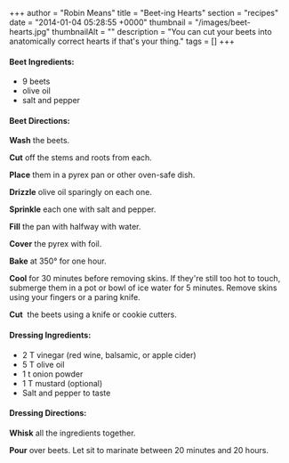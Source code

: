 +++
author = "Robin Means"
title = "Beet-ing Hearts"
section = "recipes"
date = "2014-01-04 05:28:55 +0000"
thumbnail = "/images/beet-hearts.jpg"
thumbnailAlt = ""
description = "You can cut your beets into anatomically correct hearts if that's your thing."
tags = []
+++

#### Beet Ingredients:

- 9 beets
- olive oil
- salt and pepper

#### Beet Directions:

**Wash** the beets.

**Cut** off the stems and roots from each.

**Place** them in a pyrex pan or other oven-safe dish.

**Drizzle** olive oil sparingly on each one.

**Sprinkle** each one with&nbsp;salt and pepper.

**Fill** the pan with halfway with water.

**Cover** the pyrex with foil.

**Bake** at 350° for one hour.

**Cool** for 30 minutes before removing skins. If they're still too hot to touch, submerge them in a pot or bowl of ice water for 5 minutes. Remove skins using your fingers or a paring knife.

**Cut** &nbsp;the beets using a knife or cookie cutters.

#### Dressing Ingredients:

- 2 T vinegar (red wine, balsamic, or apple cider)
- 5 T olive oil
- 1 t onion powder
- 1 T mustard (optional)
- Salt and pepper to taste

#### Dressing Directions:

**Whisk** all the ingredients together.

**Pour** over beets. Let sit to marinate between 20 minutes and 20 hours.

